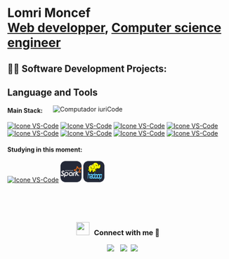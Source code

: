 <h1>Lomri Moncef <br/><a href="https://github.com/">Web developper</a>, <a href="https://www.linkedin.com/in/">Computer science engineer</a></h1>

<h2>👨‍💻 Software Development Projects:</h2>






## Language and Tools

<img src="https://raw.githubusercontent.com/MicaelliMedeiros/micaellimedeiros/master/image/computer-illustration.png" min-width="400px" max-width="400px" width="400px" align="right" alt="Computador iuriCode">

#### Main Stack:
  [<img height="48px" width="48px" alt="Icone VS-Code" src="https://skillicons.dev/icons?i=html"/>](https://developer.mozilla.org/en-US/docs/Web/HTML)
  [<img height="48px" width="48px" alt="Icone VS-Code" src="https://skillicons.dev/icons?i=css"/>](https://developer.mozilla.org/en-US/docs/Web/CSS)
  [<img height="48px" width="48px" alt="Icone VS-Code" src="https://skillicons.dev/icons?i=js"/>](https://developer.mozilla.org/en-US/docs/Web/JavaScript)
  [<img height="48px" width="48px" alt="Icone VS-Code" src="https://skillicons.dev/icons?i=jquery"/>](https://jquery.com)
    [<img height="48px" width="48px" alt="Icone VS-Code" src="https://skillicons.dev/icons?i=php"/>](https://php.com)
  [<img height="48px" width="48px" alt="Icone VS-Code" src="https://skillicons.dev/icons?i=laravel"/>](https://laravel.com)
    [<img height="48px" width="48px" alt="Icone VS-Code" src="https://skillicons.dev/icons?i=vue"/>](https://vuejs.org/)
        [<img height="48px" width="48px" alt="Icone VS-Code" src="https://skillicons.dev/icons?i=py"/>](https://www.python.org/)


#### Studying in this moment:
  [<img height="48px" width="48px" alt="Icone VS-Code" src="https://skillicons.dev/icons?i=aws"/>](https://aws.amazon.com/?nc2=h_lg)
   [<img height="48px" width="48px" alt="Icone VS-Code" src="icons/Ableton-Dark.png"/>](https://spark.apache.org/)
   [<img height="48px" width="48px" alt="Icone VS-Code" src="icons/hadoop.png"/>](https://hadoop.apache.org/)


  



<br/>
<br/>
<br/>
<h3 align="center" > <img src="https://media.giphy.com/media/iY8CRBdQXODJSCERIr/giphy.gif" width="30" height="30" style="margin-right: 10px;">Connect with me 🤝 </h3>

<p align="center">

 <div align="center"  class="icons-social" style="margin-left: 10px;">
        <a style="margin-left: 10px;"  target="_blank" href="#">
			<img src="https://img.icons8.com/doodle/40/000000/linkedin--v2.png"></a>
        <a style="margin-left: 10px;" target="_blank" href="#">
		<img src="https://img.icons8.com/doodle/40/000000/github--v1.png"></a>
	   		<a style="margin-left: 5px;" target="_blank" href="mailto:team922i@gmail.com">
					<img src="https://img.icons8.com/?size=45&id=ho8QlOYvMuG3&format=png&color=000000" ></a>
      </div>

</p>



